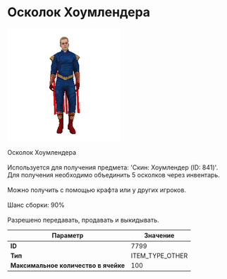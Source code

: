 # Осколок Хоумлендера

![Item Image](../img/7799.webp?raw=true)

Осколок Хоумлендера<br><br>Используется для получения предмета: 'Скин: Хоумлендер (ID: 841)'.<br>Для получения необходимо объединить 5 осколков через инвентарь.<br><br>Можно получить с помощью крафта или у других игроков.<br><br>Шанс сборки: 90%<br><br>Разрешено передавать, продавать и выкидывать.


| Параметр | Значение |
|----------|----------|
| **ID** | 7799 |
| **Тип** | ITEM_TYPE_OTHER |
| **Максимальное количество в ячейке** | 100 |

